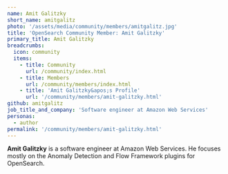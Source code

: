 ```yaml
---
name: Amit Galitzky
short_name: amitgalitz
photo: '/assets/media/community/members/amitgalitz.jpg'
title: 'OpenSearch Community Member: Amit Galitzky'
primary_title: Amit Galitzky
breadcrumbs:
  icon: community
  items:
    - title: Community
      url: /community/index.html
    - title: Members
      url: /community/members/index.html
    - title: 'Amit Galitzky&apos;s Profile'
      url: '/community/members/amit-galitzky.html'
github: amitgalitz
job_title_and_company: 'Software engineer at Amazon Web Services'
personas:
  - author
permalink: '/community/members/amit-galitzky.html'
---
```


**Amit Galitzky** is a software engineer at Amazon Web Services. He focuses mostly on the Anomaly Detection and Flow Framework plugins for OpenSearch.